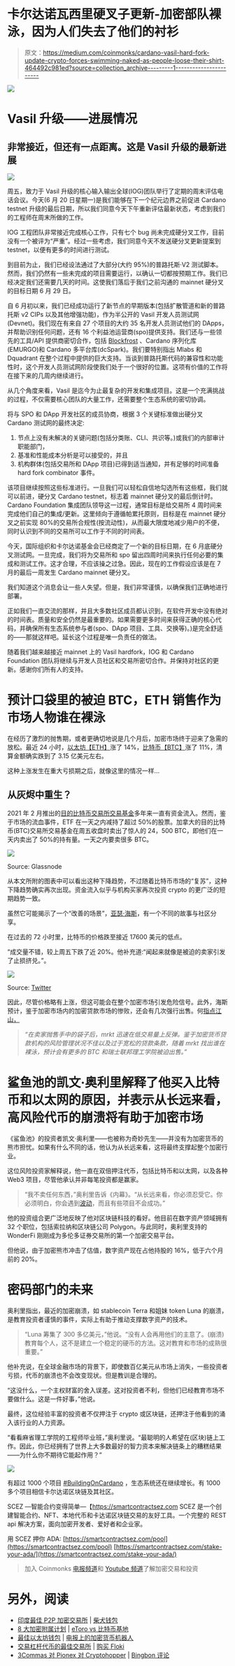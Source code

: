 # 卡尔达诺瓦西里硬叉子更新-加密部队裸泳，因为人们失去了他们的衬衫

> 原文：<https://medium.com/coinmonks/cardano-vasil-hard-fork-update-crypto-forces-swimming-naked-as-people-loose-their-shirt-464492c981ed?source=collection_archive---------1----------------------->

![](img/cdea94b4ed0597577ddd19e26d11a50c.png)

# Vasil 升级——进展情况

## 非常接近，但还有一点距离。这是 Vasil 升级的最新进展

![](img/6f5750985e3a17f1b1668291ed42475d.png)

周五，致力于 Vasil 升级的核心输入输出全球(IOG)团队举行了定期的周末评估电话会议。今天(6 月 20 日星期一)是我们能够在下一个纪元边界之前促进 Cardano testnet 升级的最后日期，所以我们同意今天下午重新评估最新状态，考虑到我们的工程师在周末所做的工作。

IOG 工程团队非常接近完成核心工作，只有七个 bug 尚未完成硬分叉工作，目前没有一个被评为“严重”。经过一些考虑，我们同意今天不发送硬分叉更新提案到 testnet，以便有更多的时间进行测试。

到目前为止，我们已经设法通过了大部分(大约 95%)的普路托斯·V2 测试脚本。然而，我们仍然有一些未完成的项目需要运行，以确认一切都按预期工作。我们已经决定我们还需要几天的时间。这使我们落后于我们之前沟通的 mainnet 硬分叉的目标日期 6 月 29 日。

自 6 月初以来，我们已经成功运行了新节点的早期版本(包括扩散管道和新的普路托斯 v2 CIPs 以及其他增强功能)，作为半公开的 Vasil 开发人员测试网(Devnet)。我们现在有来自 27 个项目的大约 35 名开发人员测试他们的 DApps，并帮助识别任何问题，还有 16 个利益池运营商(spo)提供支持。我们还与一些领先的工具/API 提供商密切合作，包括 [Blockfrost](https://blockfrost.io/) 、Cardano 序列化库(EMURGO)和 Cardano 多平台库(dcSpark)。我们要特别指出 Mlabs 和 Dquadrant 在整个过程中提供的巨大支持。当谈到普路托斯代码的兼容性和功能性时，这个开发人员测试网阶段使我们处于一个很好的位置。这项有价值的工作将在接下来的几周内继续进行。

从几个角度来看，Vasil 是迄今为止最复杂的开发和集成项目。这是一个充满挑战的过程，不仅需要核心团队的大量工作，还需要整个生态系统的密切协调。

将与 SPO 和 DApp 开发社区的成员协商，根据 3 个关键标准做出硬分叉 Cardano 测试网的最终决定:

1.  节点上没有未解决的关键问题(包括分类账、CLI、共识等。)或我们的内部审计职能部门，
2.  基准和性能成本分析是可以接受的，并且
3.  机构群体(包括交易所和 DApp 项目)已得到适当通知，并有足够的时间准备 hard fork combinator 事件。

该项目继续按照这些标准进行。一旦我们可以轻松自信地勾选所有这些框，我们就可以前进，硬分叉 Cardano testnet，标志着 mainnet 硬分叉的最后倒计时。Cardano Foundation 集成团队领导这一过程，通常目标是给交易所 4 周时间来完成他们自己的集成/更新。这里倾向于遵循帕累托原则，目标是在 mainnet 硬分叉之前实现 80%的交易所合规性(按流动性)，从而最大限度地减少用户的不便，同时认识到不同的交易所可以工作于不同的时间表。

今天，国际组织和卡尔达诺基金会已经商定了一个新的目标日期，在 6 月底硬分叉测试网。一旦完成，我们将为交易所和 spo 留出四周时间来执行任何必要的集成和测试工作。这才合理，不应该操之过急。因此，现在的工作假设应该是在 7 月的最后一周发生 Cardano mainnet 硬分叉。

我们知道这个消息会让一些人失望。但是，我们非常谨慎，以确保我们正确地进行部署。

正如我们一直交流的那样，并且大多数社区成员都认识到，在软件开发中没有绝对的时间表。质量和安全仍然是最重要的。如果需要更多时间来获得正确的核心代码，并确保所有生态系统参与者(spo、DApp 项目、工具、交换等)。)是完全舒适的——那就这样吧。延长这个过程是唯一负责任的做法。

随着我们越来越接近 mainnet 上的 Vasil hardfork，IOG 和 Cardano Foundation 团队将继续与开发人员社区和交易所密切合作。并保持对社区的更新。感谢你们所有人的支持。

# 预计口袋里的被迫 BTC，ETH 销售作为市场人物谁在裸泳

在经历了激烈的抛售期，或者更确切地说是几个月后，加密市场终于迎来了急需的放松。最近 24 小时，[以太坊【ETH】](https://ambcrypto.com/category/ethereum-news/)涨了 14%，[比特币【BTC】](https://ambcrypto.com/category/bitcoin-news/)涨了 11%，清算金额确实跌到了 3.15 亿美元左右。

这种上涨发生在重大亏损期之后，就像这里的情况一样…

## 从灰烬中重生？

2021 年 2 月推出的[目的比特币交易所交易基金](https://ambcrypto.com/?s=Purpose+Bitcoin+ETF)多年来一直有资金流入。然而，鉴于市场的流血事件，ETF 在一天之内减持了超过 50%的股票。加拿大的目的比特币(BTC)交易所交易基金在周五收盘时卖出了惊人的 24，500 BTC，即他们在一天内卖出了 50%的持有量。一天之内要卖很多 BTC。

![](img/31573030d1a65a61fbd5e375cc6c1f55.png)

Source: Glassnode

从本文所附的图表中可以看出这种下降趋势，不过随着比特币市场的“复苏”，这种下降趋势确实再次出现。资金流入似乎与机构买家再次投资 crypto 的更广泛的短期趋势一致。

虽然它可能揭示了一个“改善的场景”，[亚瑟·海斯](https://ambcrypto.com/?s=Arthur+Hayes)，有一个不同的故事与社区分享。

在过去的 72 小时里，比特币的价格跌至接近 17600 美元的低点。

“成交量不错，较上周五下跌了近 20%。他补充道:“闻起来就像是被迫的卖家引发了止损挤兑。”。

![](img/31573030d1a65a61fbd5e375cc6c1f55.png)

Source: [Twitter](https://twitter.com/CryptoHayes/status/1538656661552115713/photo/1)

因此，尽管价格略有上涨，但这可能会在整个加密市场引发危险信号。此外，海斯预计，鉴于加密市场内的加密贷款市场的惨败，还会有几次强行出售。何[指点江山，](https://twitter.com/CryptoHayes/status/1538656664072912896)

> *“在卖家抛售手中的袋子后，mrkt 迅速在低交易量上反弹。鉴于加密货币贷款机构的风险管理状况不佳以及过于宽松的贷款条款，随着 mrkt 找出谁在裸泳，预计会有更多的 BTC 和瑞士联邦理工学院被迫出售。”*

# 鲨鱼池的凯文·奥利里解释了他买入比特币和以太网的原因，并表示从长远来看，高风险代币的崩溃将有助于加密市场

《鲨鱼池》的投资者凯文·奥利里——也被称为奇妙先生——并没有为加密货币的熊市担忧。如果有什么不同的话，他认为从长远来看，这将最终支撑起整个加密行业。

这位风险投资家解释说，他一直在双倍押注代币，包括比特币和以太网，以及各种 Web3 项目，尽管他承认并非每笔投资都是赢家。

> “我不卖任何东西，”奥利里告诉《内幕》。“从长远来看，你必须忍受它。你必须明白，你会遇到[波动](https://www.businessinsider.com/personal-finance/what-is-volatility?utm_medium=ingest&utm_source=markets)，而且有些项目不会成功。”

他的投资组合更广泛地反映了他对区块链科技的看好。他目前在数字资产领域拥有 32 个职位，包括索拉纳和区块链公司 Polygon。与此同时，奥利里支持的 WonderFi 刚刚成为多伦多证券交易所的第一个加密交易平台。

但他说，由于加密熊市冲击了估值，数字资产现在占他持股的 16%，低于六个月前的 20%。

# 密码部门的未来

奥利里指出，最近的加密崩溃，如 stablecoin Terra 和姐妹 token Luna 的崩溃，是教育投资者谨慎的事件，实际上有助于推动支撑数字资产的技术。

> “Luna 筹集了 300 多亿美元，”他说。“没有人会再用他们的主意了。(崩溃)教育每个人，这不是建立一个稳定的硬币的方法。这对教育和市场的成熟很重要。”

他补充说，在全球金融市场的背景下，即使数百亿美元从市场上消失，一些投资者亏损，代币的崩溃也不会改变现状。但是教训是合理的。

“这没什么，一个主权财富的舍入误差。这对投资者不利，但他们已经教育市场不要做什么。这是一件好事，”他说。

最终，这位经验丰富的投资者不仅押注于 crypto 或区块链，还押注于他看到的涌入该行业的人力资源。

“看看麻省理工学院的工程师毕业班，”奥利里说。“最聪明的人希望在(区块)链上工作。因此，你已经拥有了世界上大多数最好的智力资本来解决链条上的糟糕结果——为什么你不期待它能起作用？”

![](img/da330726ed048a0e9c8b2c73faaed5e0.png)

有超过 1000 个项目 [#BuildingOnCardano](https://twitter.com/hashtag/BuildingOnCardano?src=hashtag_click) ，生态系统还在继续增长。有 1000 多个项目相信卡尔达诺区块链及其社区。

SCEZ —智能合约变得简单—【https://smartcontractsez.com SCEZ 是一个创建智能合约、NFT、本地代币和卡达诺区块链交易的友好工具。一个完整的 REST api 解决方案，面向加密开发者、爱好者和企业家。

用 SCEZ 押你 ADA:
[https://smartcontractsez.com/pool](https://smartcontractsez.com/pool)
[https://smartcontractsez.com/stake-your-ada/](https://smartcontractsez.com/stake-your-ada/)

> 加入 Coinmonks [电报频道](https://t.me/coincodecap)和 [Youtube 频道](https://www.youtube.com/c/coinmonks/videos)了解加密交易和投资

# 另外，阅读

*   [印度最佳 P2P 加密交易所](https://coincodecap.com/p2p-crypto-exchanges-in-india) | [柴犬钱包](https://coincodecap.com/baby-shiba-inu-wallets)
*   [8 大加密附属计划](https://coincodecap.com/crypto-affiliate-programs) | [eToro vs 比特币基地](https://coincodecap.com/etoro-vs-coinbase)
*   [最佳以太坊钱包](https://coincodecap.com/best-ethereum-wallets) | [电报上的加密货币机器人](https://coincodecap.com/telegram-crypto-bots)
*   [交易杠杆代币的最佳交易所](https://coincodecap.com/leveraged-token-exchanges) | [购买 Floki](https://coincodecap.com/buy-floki-inu-token)
*   [3Commas 对 Pionex 对 Cryptohopper](https://coincodecap.com/3commas-vs-pionex-vs-cryptohopper) | [Bingbon 评论](https://coincodecap.com/bingbon-review)